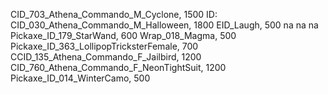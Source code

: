 CID_703_Athena_Commando_M_Cyclone, 1500
ID: CID_030_Athena_Commando_M_Halloween, 1800
EID_Laugh, 500
na
na
na
Pickaxe_ID_179_StarWand, 600
Wrap_018_Magma, 500
Pickaxe_ID_363_LollipopTricksterFemale, 700
CCID_135_Athena_Commando_F_Jailbird, 1200
CID_760_Athena_Commando_F_NeonTightSuit, 1200
Pickaxe_ID_014_WinterCamo, 500
